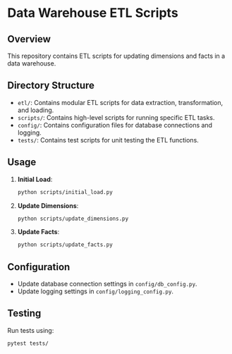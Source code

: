 # Data Warehouse ETL Scripts

## Overview
This repository contains ETL scripts for updating dimensions and facts in a data warehouse.

## Directory Structure
- `etl/`: Contains modular ETL scripts for data extraction, transformation, and loading.
- `scripts/`: Contains high-level scripts for running specific ETL tasks.
- `config/`: Contains configuration files for database connections and logging.
- `tests/`: Contains test scripts for unit testing the ETL functions.

## Usage
1. **Initial Load**:
    ```sh
    python scripts/initial_load.py
    ```

2. **Update Dimensions**:
    ```sh
    python scripts/update_dimensions.py
    ```

3. **Update Facts**:
    ```sh
    python scripts/update_facts.py
    ```

## Configuration
- Update database connection settings in `config/db_config.py`.
- Update logging settings in `config/logging_config.py`.

## Testing
Run tests using:
```sh
pytest tests/
